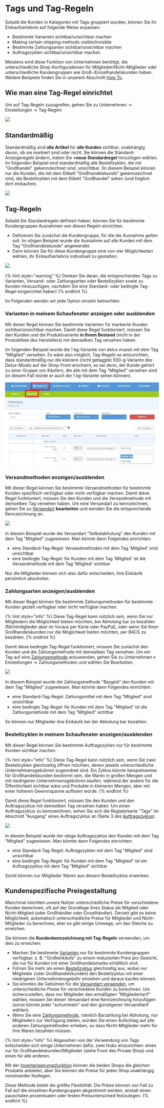 # Tags und Tag-Regeln

Sobald die Kunden in Kategorien mit Tags gruppiert wurden, können Sie ihr Einkaufserlebnis auf folgende Weise anpassen:

* Bestimmte Varianten sichtbar/unsichtbar machen
* Making certain shipping methods visible/invisible
* Bestimmte Zahlungsarten sichtbar/unsichtbar machen
* Auftragszyklen sichtbar/unsichtbar machen

Meistens wird diese Funktion von Unternehmen benötigt, die unterschiedliche Shop-Konfigurationen für Mitglieder/Nicht-Mitglieder oder unterschiedliche Kundengruppen wie Groß-/Einzelhandelskunden haben. Weitere Beispiele finden Sie in unserem Abschnitt [How To](../../../hub-management-tips/how-tos/).

## Wie man eine Tag-Regel einrichtet

Um auf Tag-Regeln zuzugreifen, gehen Sie zu Unternehmen -> Einstellungen -> Tag-Regeln

![](../../../.gitbook/assets/newtagrule1.jpg)

## Standardmäßig

Standardmäßig sind **alle Artikel** für **alle Kunden** sichtbar, unabhängig davon, ob sie markiert sind oder nicht. Sie können die Standard-Anzeigeregeln ändern, indem Sie **+neue Standardregel** hinzufügen wählen. Im folgenden Beispiel sind standardmäßig alle Bestellzyklen, die mit "Großhandel" gekennzeichnet sind, unsichtbar. (In diesem Beispiel können nur die Kunden, die mit dem Etikett "Großhandelskunde" gekennzeichnet sind, die Bestellzyklen mit dem Etikett "Großhandel" sehen (und folglich dort einkaufen).

![](../../../.gitbook/assets/defaulttag.jpg)

## Tag-Regeln

Sobald Sie Standardregeln definiert haben, können Sie für bestimmte Kundengruppen Ausnahmen von diesen Regeln einrichten.

* Definieren Sie zunächst die Kundengruppe, für die die Ausnahme gelten soll. Im obigen Beispiel wurde die Ausnahme auf alle Kunden mit dem Tag "Großhandelskunde" angewendet.
* Dann können Sie für diese Kundengruppe eine von vier Möglichkeiten wählen, ihr Einkaufserlebnis individuell zu gestalten:

![](../../../.gitbook/assets/rule-typess.png)

{% hint style="warning" %}
Denken Sie daran, die entsprechenden Tags zu Varianten, Versand- oder Zahlungsarten oder Bestellzyklen sowie zu Kunden hinzuzufügen, nachdem Sie eine Standard- oder bedingte Tag-Regel eingerichtet haben!
{% endhint %}

Im Folgenden werden wir jede Option einzeln betrachten:

### Varianten in meinem Schaufenster anzeigen oder ausblenden

Mit dieser Regel können Sie bestimmte Varianten für markierte Kunden sichtbar/unsichtbar machen. Damit diese Regel funktioniert, müssen Sie den Kunden und die Produktvariante **in Ihrem Bestand** (nicht in der Produktliste des Herstellers) mit demselben Tag versehen haben.

Im folgenden Beispiel wurde die 1 kg-Variante von delux muesli mit dem Tag "Mitglied" versehen. Es wäre also möglich, Tag-Regeln so einzurichten, dass standardmäßig nur die kleinere (nicht getaggte) 500-g-Variante des Delux-Müslis auf der Shop-Front erscheint, es sei denn, der Kunde gehört zu einer Gruppe von Käufern, die alle mit dem Tag "Mitglied" versehen sind (in diesem Fall würde er auch die 1 kg-Variante sehen können).

![](<../../../.gitbook/assets/varianttags (1).jpg>)

### Versandmethoden anzeigen/ausblenden

Mit dieser Regel können Sie bestimmte Versandmethoden für bestimmte Kunden spezifisch verfügbar oder nicht verfügbar machen. Damit diese Regel funktioniert, müssen Sie den Kunden und die Versandmethode mit demselben Tag versehen haben. Um eine Versandart zu kennzeichnen, gehen Sie zu [Versandart](../shipping-methods.md) **bearbeiten** und wenden Sie die entsprechende Kennzeichnung an.

![](../../../.gitbook/assets/tagshipping.jpg)

In diesem Beispiel wurde die Versandart "Selbstabholung" den Kunden mit dem Tag "Mitglied" zugewiesen. Man könnte dann Folgendes einrichten:

* eine Standard-Tag-Regel: Versandmethoden mit dem Tag 'Mitglied' sind unsichtbar
* eine bedingte Tag-Regel: für Kunden mit dem Tag 'Mitglied' ist die Versandmethode mit dem Tag 'Mitglied' sichtbar

Nur die Mitglieder können sich also dafür entscheiden, ihre Einkäufe persönlich abzuholen.

### Zahlungsarten anzeigen/ausblenden

Mit dieser Regel können Sie bestimmte Zahlungsmethoden für bestimmte Kunden gezielt verfügbar oder nicht verfügbar machen.

{% hint style="info" %}
Diese Tag-Regel kann nützlich sein, wenn Sie nur Mitgliedern die Möglichkeit bieten möchten, bei Abholung bar zu bezahlen (Nichtmitglieder aber im Voraus per Karte oder PayPal), oder wenn Sie Ihren Großhandelskunden nur die Möglichkeit bieten möchten, per BACS zu bezahlen.
{% endhint %}

Damit diese bedingte Tag-Regel funktioniert, müssen Sie zunächst den Kunden und die Zahlungsmethode mit demselben Tag versehen. Um ein Tag auf eine [Zahlungsmethode](../payment-methods.md) anzuwenden, gehen Sie zu Unternehmen-> Einstellungen -> Zahlungsmethoden und wählen Sie Bearbeiten.

![](../../../.gitbook/assets/tagspayment.jpg)

In diesem Beispiel wurde die Zahlungsmethode "Bargeld" den Kunden mit dem Tag "Mitglied" zugewiesen. Man könnte dann Folgendes einrichten:

* eine Standard-Tag-Regel: Zahlungsmittel mit dem Tag "Mitglied" sind unsichtbar
* eine bedingte Tag-Regel: für Kunden mit dem Tag "Mitglied" ist die Zahlungsmethode mit dem Tag "Mitglied" sichtbar

So können nur Mitglieder ihre Einkäufe bei der Abholung bar bezahlen.

### Bestellzyklen in meinem Schaufenster anzeigen/ausblenden

Mit dieser Regel können Sie bestimmte Auftragszyklen nur für bestimmte Kunden sichtbar machen.

{% hint style="info" %}
Diese Tag-Regel kann nützlich sein, wenn Sie zwei Bestellzyklen gleichzeitig öffnen möchten, denen jeweils unterschiedliche Unternehmensgebühren zugeordnet sind. Ein Zyklus könnte beispielsweise für Großhandelskunden bestimmt sein, die Waren in großen Mengen und mit niedrigeren Unternehmensgebühren kaufen, während der andere für die Öffentlichkeit sichtbar wäre und Produkte in kleineren Mengen, aber mit einer höheren Gewinnspanne auflisten würde.
{% endhint %}

Damit diese Regel funktioniert, müssen Sie den Kunden und den Auftragszyklus mit demselben Tag versehen haben. Um einen Auftragszyklus zu kennzeichnen, sehen Sie sich die Registerkarte "Tags" im Abschnitt "Ausgang" eines Auftragszyklus an (Seite 3 des [Auftragszyklus](../order-cycle/order-cycles-for-hubs.md#3-ausgehende-produkte)).

![](../../../.gitbook/assets/tagsorder.jpg)

In diesem Beispiel wurde der obige Auftragszyklus den Kunden mit dem Tag "Mitglied" zugewiesen. Man könnte dann Folgendes einrichten:

* eine Standard-Tag-Regel: Auftragszyklen mit dem Tag "Mitglied" sind unsichtbar
* eine bedingte Tag-Regel: für Kunden mit dem Tag "Mitglied" ist ein Auftragszyklus mit dem Tag "Mitglied" sichtbar

Somit können nur Mitglieder Waren aus diesem Bestellzyklus erwerben.

## Kundenspezifische Preisgestaltung

Manchmal möchten unsere Nutzer unterschiedliche Preise für verschiedene Kunden berechnen, oft auf der Grundlage ihres Status als Mitglied oder Nicht-Mitglied (oder Großhändler oder Einzelhändler). Derzeit gibt es keine Möglichkeit, automatisch unterschiedliche Preise für Mitglieder und Nicht-Mitglieder zu berechnen, aber es gibt einige Umwege, um das Gleiche zu erreichen.

Sie können die **Kundenkennzeichnung mit Tag-Regeln** verwenden, um dies zu erreichen:

* Machen Sie bestimmte [Varianten](tags-and-tag-rules.md#varianten-in-meinem-schaufenster-anzeigen-oder-ausblenden) nur für bestimmte Kundengruppen verfügbar: z. B. "Großeinkäufe" zu einem reduzierten Preis pro Gewicht, die nur für Kunden mit einer Großhandelsmarke erhältlich sind.
* Führen Sie mehr als einen [Bestellzyklus](tags-and-tag-rules.md#bestellzyklen-in-meinem-schaufenster-anzeigen-ausblenden) gleichzeitig aus, wobei nur Mitglieder (oder Großhandelskunden) den Bestellzyklus mit einer niedrigeren Unternehmensgebühr einsehen und daraus kaufen können.
* Sie könnten die Gebühren für die [Versandart verwenden](tags-and-tag-rules.md#versandmethoden-anzeigen-ausblenden), um unterschiedliche Preise für verschiedene Kunden zu berechnen. Um sicherzustellen, dass nur Mitglieder den ermäßigten "Mitgliedertarif" wählen, müssen Sie dieser Versandart eine Kennzeichnung hinzufügen (sonst könnte jeder "schummeln" und den günstigeren Versandtarif wählen).
* Wenn Sie eine [Zahlungsmethode](tags-and-tag-rules.md#zahlungsarten-anzeigen-ausblenden), nämlich Barzahlung bei Abholung, nur Mitgliedern zur Verfügung stellen, würden Sie einen Aufschlag auf alle anderen Zahlungsmethoden erheben, so dass Nicht-Mitglieder mehr für ihre Waren bezahlen müssen.

{% hint style="info" %}
Abgesehen von der Verwendung von Tags entscheiden sich einige Unternehmen dafür, zwei Hubs einzurichten: einen nur für Großhandelskunden/Mitglieder (siehe Front des Private Shop) und einen für alle anderen.

Mit der [Inventarisierungsfunktion](../../products-1/inventory-tool.md) können die beiden Shops die gleichen Produkte anbieten, aber Sie können die Preise für jeden Shop unabhängig voneinander festlegen.

Diese Methode bietet die größte Flexibilität: Die Preise können von Fall zu Fall auf die einzelnen Kundengruppen abgestimmt werden, anstatt einen pauschalen prozentualen oder festen Preisunterschied festzulegen.
{% endhint %}
